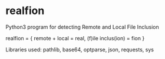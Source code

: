 # realfion
Python3 program for detecting Remote and Local File Inclusion

realfion = {
    remote + local = real,
    (f)ile inclus(ion) = fion
} 

Libraries used:
pathlib, base64, optparse, json, requests, sys
